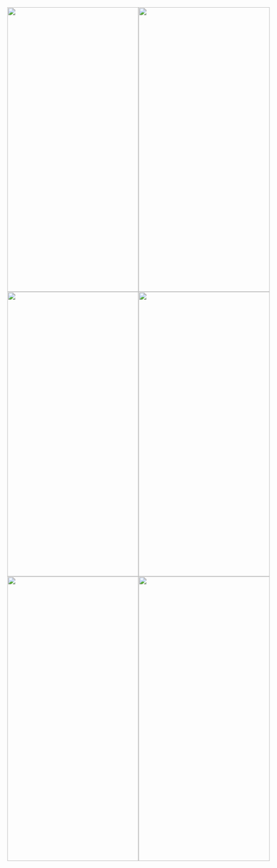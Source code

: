 <div style="display: flex;">
  <img src="https://github.com/YagizTopaldemir/SwiftNews/assets/159691508/cad2bfb9-ea0b-44ff-87b7-7a27bd4f6df9" width="300" height="650" alt="">
  <img src="https://github.com/YagizTopaldemir/SwiftNews/assets/159691508/d11a2368-79f9-45e0-9919-7ce297a55a23" width="300" height="650" alt="">

</div>
<div style="display: flex;">
    <img src="https://github.com/YagizTopaldemir/SwiftNews/assets/159691508/26f72740-61a1-4784-b611-981d9a3318f2" width="300" height="650" alt="">
     <img src="https://github.com/YagizTopaldemir/SwiftNews/assets/159691508/fa9a90f9-e493-4989-ac80-07eed763dda8" width="300" height="650" alt="">
</div>
<div style="display: flex;">
  <img src="https://github.com/YagizTopaldemir/SwiftNews/assets/159691508/4abbc395-421d-4446-962d-2c6cd40167a6" width="300" height="650" alt="">
    <img src="https://github.com/YagizTopaldemir/SwiftNews/assets/159691508/956f7708-e4b1-434e-a96f-a5671b40b061" width="300" height="650" alt="">
</div>



